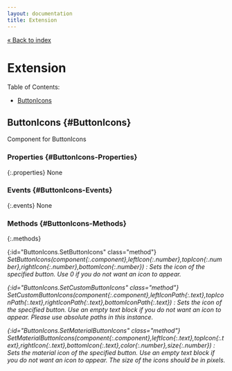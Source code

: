 ```yaml
---
layout: documentation
title: Extension
---
```


[&laquo; Back to index](index.html)
# Extension

Table of Contents:

* [ButtonIcons](#ButtonIcons)

## ButtonIcons  {#ButtonIcons}

Component for ButtonIcons



### Properties  {#ButtonIcons-Properties}

{:.properties}
None


### Events  {#ButtonIcons-Events}

{:.events}
None


### Methods  {#ButtonIcons-Methods}

{:.methods}

{:id="ButtonIcons.SetButtonIcons" class="method"} <i/> SetButtonIcons(*component*{:.component},*leftIcon*{:.number},*topIcon*{:.number},*rightIcon*{:.number},*bottomIcon*{:.number})
: Sets the icon of the specified button. Use 0 if you do not want an icon to appear.

{:id="ButtonIcons.SetCustomButtonIcons" class="method"} <i/> SetCustomButtonIcons(*component*{:.component},*leftIconPath*{:.text},*topIconPath*{:.text},*rightIconPath*{:.text},*bottomIconPath*{:.text})
: Sets the icon of the specified button. Use an empty text block if you do not want an icon to appear. Please use absolute paths in this instance.

{:id="ButtonIcons.SetMaterialButtonIcons" class="method"} <i/> SetMaterialButtonIcons(*component*{:.component},*leftIcon*{:.text},*topIcon*{:.text},*rightIcon*{:.text},*bottomIcon*{:.text},*color*{:.number},*size*{:.number})
: Sets the material icon of the specified button. Use an empty text block if you do not want an icon to appear. The size of the icons should be in pixels.
